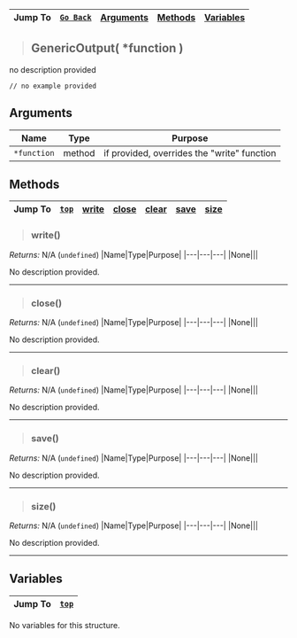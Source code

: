|Jump To|[`Go Back`]()|[Arguments](#arguments)|[Methods](#methods)|[Variables](#variables)|
|---|---|---|---|---|
>## GenericOutput( *function )
no description provided
```GML
// no example provided
```
## Arguments
|Name|Type|Purpose|
|---|---|---|
|`*function`|method|if provided, overrides the "write" function|
## Methods
|Jump To|[`top`](#)|[write](#write)|[close](#close)|[clear](#clear)|[save](#save)|[size](#size)|
|---|---|---|---|---|---|---|
> ### write()
*Returns:* N/A (`undefined`)
|Name|Type|Purpose|
|---|---|---|
|None|||

No description provided.
***
> ### close()
*Returns:* N/A (`undefined`)
|Name|Type|Purpose|
|---|---|---|
|None|||

No description provided.
***
> ### clear()
*Returns:* N/A (`undefined`)
|Name|Type|Purpose|
|---|---|---|
|None|||

No description provided.
***
> ### save()
*Returns:* N/A (`undefined`)
|Name|Type|Purpose|
|---|---|---|
|None|||

No description provided.
***
> ### size()
*Returns:* N/A (`undefined`)
|Name|Type|Purpose|
|---|---|---|
|None|||

No description provided.
***
## Variables
|Jump To|[`top`](#)|
|---|---|

No variables for this structure.

